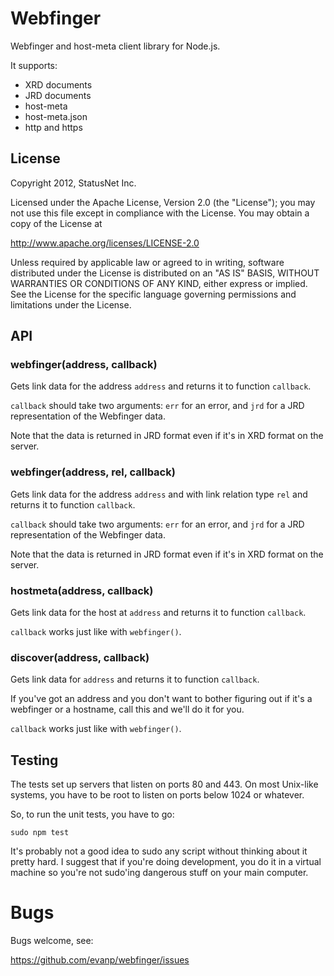 # Webfinger

Webfinger and host-meta client library for Node.js.

It supports:

* XRD documents
* JRD documents
* host-meta
* host-meta.json
* http and https

## License

Copyright 2012, StatusNet Inc.

Licensed under the Apache License, Version 2.0 (the "License");
you may not use this file except in compliance with the License.
You may obtain a copy of the License at

http://www.apache.org/licenses/LICENSE-2.0

Unless required by applicable law or agreed to in writing, software
distributed under the License is distributed on an "AS IS" BASIS,
WITHOUT WARRANTIES OR CONDITIONS OF ANY KIND, either express or implied.
See the License for the specific language governing permissions and
limitations under the License.

## API

### webfinger(address, callback)

Gets link data for the address `address` and returns it to function `callback`.

`callback` should take two arguments: `err` for an error, and `jrd`
for a JRD representation of the Webfinger data.

Note that the data is returned in JRD format even if it's in XRD
format on the server.

### webfinger(address, rel, callback)

Gets link data for the address `address` and with link relation type
`rel` and returns it to function `callback`.

`callback` should take two arguments: `err` for an error, and `jrd`
for a JRD representation of the Webfinger data.

Note that the data is returned in JRD format even if it's in XRD
format on the server.

### hostmeta(address, callback)

Gets link data for the host at `address` and returns it to function `callback`.

`callback` works just like with `webfinger()`.

### discover(address, callback)

Gets link data for `address` and returns it to function `callback`.

If you've got an address and you don't want to bother figuring out if it's a 
webfinger or a hostname, call this and we'll do it for you.

`callback` works just like with `webfinger()`.

## Testing

The tests set up servers that listen on ports 80 and 443. On most
Unix-like systems, you have to be root to listen on ports below 1024 or whatever.

So, to run the unit tests, you have to go:

    sudo npm test

It's probably not a good idea to sudo any script without thinking
about it pretty hard. I suggest that if you're doing development, you
do it in a virtual machine so you're not sudo'ing dangerous stuff on
your main computer.

# Bugs

Bugs welcome, see:

 https://github.com/evanp/webfinger/issues

